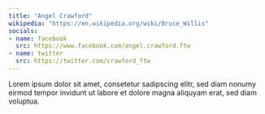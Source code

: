 ```yaml
---
title: "Angel Crawford"
wikipedia: "https://en.wikipedia.org/wiki/Bruce_Willis"
socials:
- name: facebook
  src: https://www.facebook.com/angel.crawford.ftw
- name: twitter
  src: https://twitter.com/crawford_ftw
---
```


Lorem ipsum dolor sit amet, consetetur sadipscing elitr, sed diam nonumy eirmod tempor invidunt ut labore et dolore magna aliquyam erat, sed diam voluptua.